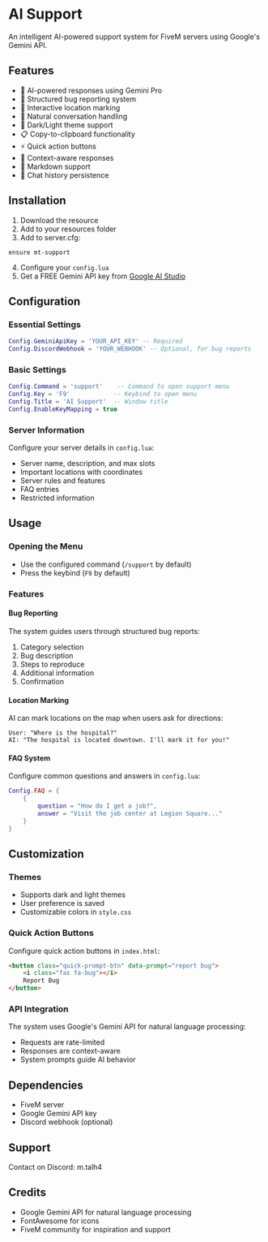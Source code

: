 
# AI Support
An intelligent AI-powered support system for FiveM servers using Google's Gemini API.

## Features
- 🤖 AI-powered responses using Gemini Pro
- 🐛 Structured bug reporting system
- 📍 Interactive location marking
- 💬 Natural conversation handling
- 🌙 Dark/Light theme support
- 📋 Copy-to-clipboard functionality
- ⚡ Quick action buttons
- 🔄 Context-aware responses
- 📝 Markdown support
- 💾 Chat history persistence

## Installation

1. Download the resource
2. Add to your resources folder
3. Add to server.cfg:
```
ensure mt-support
```
4. Configure your `config.lua`
5. Get a FREE Gemini API key from [Google AI Studio](https://makersuite.google.com/app/apikey)

## Configuration

### Essential Settings
```lua
Config.GeminiApiKey = 'YOUR_API_KEY' -- Required
Config.DiscordWebhook = 'YOUR_WEBHOOK' -- Optional, for bug reports
```

### Basic Settings
```lua
Config.Command = 'support'    -- Command to open support menu
Config.Key = 'F9'            -- Keybind to open menu
Config.Title = 'AI Support'  -- Window title
Config.EnableKeyMapping = true
```

### Server Information
Configure your server details in `config.lua`:
- Server name, description, and max slots
- Important locations with coordinates
- Server rules and features
- FAQ entries
- Restricted information

## Usage

### Opening the Menu
- Use the configured command (`/support` by default)
- Press the keybind (`F9` by default)

### Features

#### Bug Reporting
The system guides users through structured bug reports:
1. Category selection
2. Bug description
3. Steps to reproduce
4. Additional information
5. Confirmation

#### Location Marking
AI can mark locations on the map when users ask for directions:
```
User: "Where is the hospital?"
AI: "The hospital is located downtown. I'll mark it for you!"
```

#### FAQ System
Configure common questions and answers in `config.lua`:
```lua
Config.FAQ = {
    {
        question = "How do I get a job?",
        answer = "Visit the job center at Legion Square..."
    }
}
```

## Customization

### Themes
- Supports dark and light themes
- User preference is saved
- Customizable colors in `style.css`

### Quick Action Buttons
Configure quick action buttons in `index.html`:
```html
<button class="quick-prompt-btn" data-prompt="report bug">
    <i class="fas fa-bug"></i>
    Report Bug
</button>
```

### API Integration
The system uses Google's Gemini API for natural language processing:
- Requests are rate-limited
- Responses are context-aware
- System prompts guide AI behavior

## Dependencies
- FiveM server
- Google Gemini API key
- Discord webhook (optional)

## Support
Contact on Discord: m.talh4

## Credits
- Google Gemini API for natural language processing
- FontAwesome for icons
- FiveM community for inspiration and support
